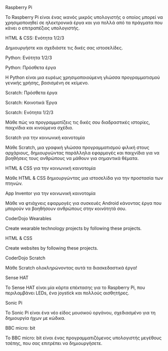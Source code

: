 Raspberry Pi

Το Raspberry Pi είναι ένας ικανός μικρός υπολογιστής ο οποίος μπορεί να χρησιμοποιηθεί σε ηλεκτρονικά έργα και για πολλά από τα πράγματα που κάνει ο επιτραπέζιος υπολογιστής.

HTML & CSS: Ενότητα 1/2/3

Δημιουργήστε και σχεδιάστε τις δικές σας ιστοσελίδες.

Python: Ενότητα 1/2/3

Python: Πρόσθετα έργα

Η Python είναι μια ευρέως χρησιμοποιούμενη γλώσσα προγραμματισμού γενικής χρήσης, βασισμένη σε κείμενο.

Scratch: Πρόσθετα έργα

Scratch: Κοινοτικά Έργα

Scratch: Ενότητα 1/2/3

Μάθε πώς να προγραμματίζεις τις δικές σου διαδραστικές ιστορίες, παιχνίδια και κινούμενα σχέδια.

Scratch για την κοινωνική καινοτομία

Μάθε Scratch, μια γραφική γλώσσα προγραμματισμού φιλική στους αρχάριους, δημιουργώντας παράλληλα εφαρμογές και παιχνίδια για να βοηθήσεις τους ανθρώπους να μάθουν για σημαντικά θέματα.

HTML & CSS για την κοινωνική καινοτομία

Μάθε HTML & CSS δημιουργώντας μια ιστοσελίδα για την προστασία των πτηνών.

App Inventor για την κοινωνική καινοτομία

Μάθε να φτιάχνεις εφαρμογές για συσκευές Android κάνοντας έργα που μπορούν να βοηθήσουν ανθρώπους στην κοινότητά σου.

CoderDojo Wearables

Create wearable technology projects by following these projects.

HTML & CSS

Create websites by following these projects.

CoderDojo Scratch

Μάθε Scratch ολοκληρώνοντας αυτά τα διασκεδαστικά έργα!

Sense HAT

Το Sense HAT είναι μία κάρτα επέκτασης για το Raspberry Pi, που περιλαμβάνει LEDs, ένα joystick και πολλούς αισθητήρες.

Sonic Pi

Το Sonic Pi είναι ένα νέο είδος μουσικού οργάνου, σχεδιασμένο για τη δημιουργία ήχων με κώδικα.

BBC micro: bit

Το BBC micro: bit είναι ένας προγραμματιζόμενος υπολογιστής μεγέθους τσέπης, που σας επιτρέπει να δημιουργήσετε.
